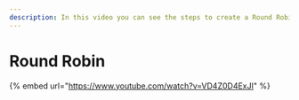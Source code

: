 ```yaml
---
description: In this video you can see the steps to create a Round Robin with groups.
---
```


# Round Robin

{% embed url="https://www.youtube.com/watch?v=VD4Z0D4ExJI" %}
